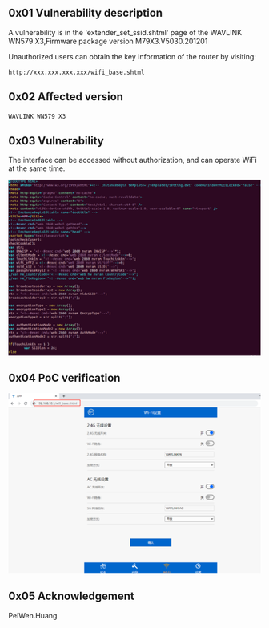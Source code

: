 ## 0x01 Vulnerability description

A vulnerability is in the 'extender_set_ssid.shtml' page of the WAVLINK WN579 X3,Firmware package version M79X3.V5030.201201

Unauthorized users can obtain the key information of the router by visiting:

```
http://xxx.xxx.xxx.xxx/wifi_base.shtml
```

## 0x02 Affected version

```
WAVLINK WN579 X3
```

## 0x03 Vulnerability

The interface can be accessed without authorization, and can operate WiFi at the same time.

![image-20220907105021547](https://github.com/pghuanghui/CVE_Request_2/raw/main/WN579X3/WAVLINK%20WN579X3_wifi_base_shtml.assets/image-20220907105021547.png)

## 0x04 PoC verification

![image-20220907105112421](https://github.com/pghuanghui/CVE_Request_2/raw/main/WN579X3/WAVLINK%20WN579X3_wifi_base_shtml.assets/image-20220907105112421.png)

## 0x05 Acknowledgement

PeiWen.Huang
